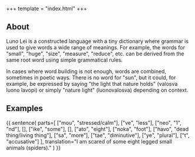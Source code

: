 +++
template = "index.html"
+++
## About

Luno Lei is a constructed language with a tiny dictionary
where grammar is used to give words a wide range of
meanings. For example, the words for "small", "huge", "size",
"measure", "reduce", etc. can be derived from the same root
word using simple grammatical rules.

In cases where word building is not enough, words are combined,
sometimes in poetic ways. There is no word for "sun", but it
could, for example, be expressed by saying "the light that nature holds"
(valosva luono lavopi) or simply "nature light" (luonovalosva)
depending on context.

## Examples

{{ sentence(
    parts=[
        ["mou", "stressed/calm"],
        ["ve", "less"],
        ["neo", "1", "nd"],
        [],
        ["ike", "some"],
        [],
        ["ato", "eight"],
        ["noka", "foot"],
        ["havo", "dead thing/living thing"],
        ["sa", "more"],
        ["tae", "diminutive"],
        ["ye", "plural"],
        ["t", "accusative"]
    ],
    translation="I am scared of some eight legged small animals (spiders)."
)
}}
